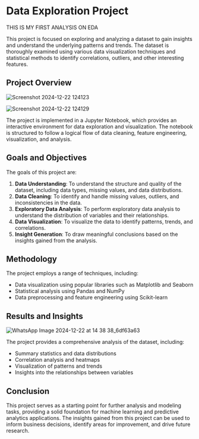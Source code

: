 # Data Exploration Project

THIS IS MY FIRST ANALYSIS ON EDA

This project is focused on exploring and analyzing a dataset to gain insights and understand the underlying patterns and trends. The dataset is thoroughly examined using various data visualization techniques and statistical methods to identify correlations, outliers, and other interesting features.

## Project Overview

![Screenshot 2024-12-22 124123](https://github.com/user-attachments/assets/8e3da5ab-3b01-4b7a-8cb0-fc562a91374e)

![Screenshot 2024-12-22 124129](https://github.com/user-attachments/assets/8103273b-4627-4444-9bd8-36079fab052b)


The project is implemented in a Jupyter Notebook, which provides an interactive environment for data exploration and visualization. The notebook is structured to follow a logical flow of data cleaning, feature engineering, visualization, and analysis.

## Goals and Objectives

The goals of this project are:

1. **Data Understanding**: To understand the structure and quality of the dataset, including data types, missing values, and data distributions.
2. **Data Cleaning**: To identify and handle missing values, outliers, and inconsistencies in the data.
3. **Exploratory Data Analysis**: To perform exploratory data analysis to understand the distribution of variables and their relationships.
4. **Data Visualization**: To visualize the data to identify patterns, trends, and correlations.
5. **Insight Generation**: To draw meaningful conclusions based on the insights gained from the analysis.

## Methodology

The project employs a range of techniques, including:

* Data visualization using popular libraries such as Matplotlib and Seaborn
* Statistical analysis using Pandas and NumPy
* Data preprocessing and feature engineering using Scikit-learn

## Results and Insights

![WhatsApp Image 2024-12-22 at 14 38 38_6df63a63](https://github.com/user-attachments/assets/87c83ed8-ed61-46b4-be17-51cc33684f64)



The project provides a comprehensive analysis of the dataset, including:

* Summary statistics and data distributions
* Correlation analysis and heatmaps
* Visualization of patterns and trends
* Insights into the relationships between variables

## Conclusion

This project serves as a starting point for further analysis and modeling tasks, providing a solid foundation for machine learning and predictive analytics applications. The insights gained from this project can be used to inform business decisions, identify areas for improvement, and drive future research.



